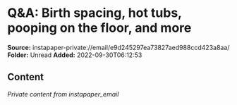 # Q&A: Birth spacing, hot tubs, pooping on the floor, and more

**Source:** instapaper-private://email/e9d245297ea73827aed988ccd423a8aa/
**Folder:** Unread
**Added:** 2022-09-30T06:12:53




## Content
*Private content from instapaper_email*
